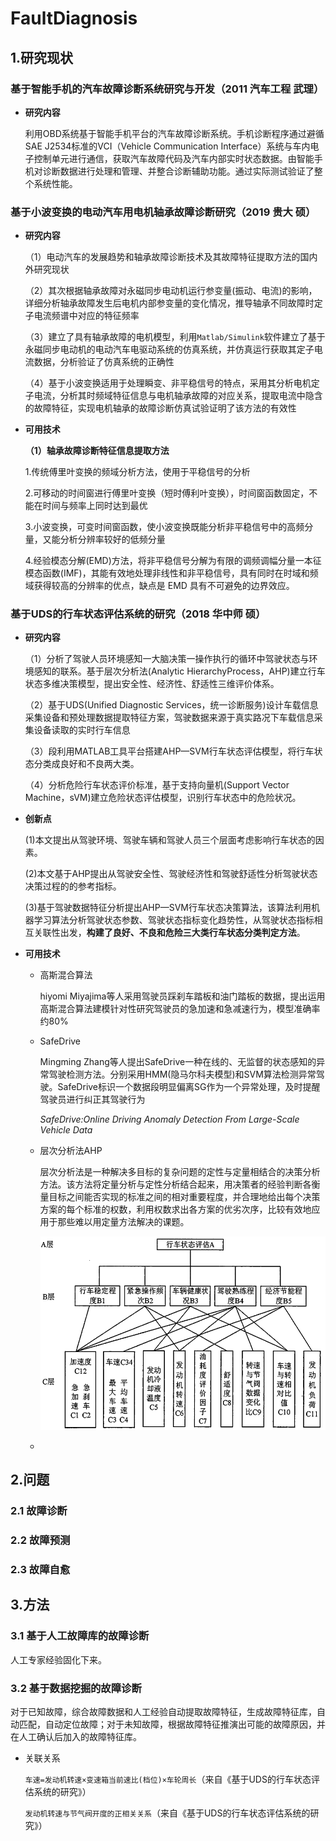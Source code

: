 # FaultDiagnosis

## 1.研究现状

### 基于智能手机的汽车故障诊断系统研究与开发（2011 汽车工程 武理）

* **研究内容**

  利用OBD系统基于智能手机平台的汽车故障诊断系统。手机诊断程序通过避循SAE J2534标准的VCI（Vehicle Communication Interface）系统与车内电子控制单元进行通信，获取汽车故障代码及汽车内部实时状态数据。由智能手机对诊断数据进行处理和管理、并整合诊断辅助功能。通过实际测试验证了整个系统性能。

### 基于小波变换的电动汽车用电机轴承故障诊断研究（2019 贵大 硕）

* **研究内容**

  （1）电动汽车的发展趋势和轴承故障诊断技术及其故障特征提取方法的国内外研究现状

  （2）其次根据轴承故障对永磁同步电动机运行参变量(振动、电流)的影响，详细分析轴承故障发生后电机内部参变量的变化情况，推导轴承不同故障时定子电流频谱中对应的特征频率

  （3）建立了具有轴承故障的电机模型，利用`Matlab/Simulink`软件建立了基于永磁同步电动机的电动汽车电驱动系统的仿真系统，并仿真运行获取其定子电流数据，分析验证了仿真系统的正确性

  （4）基于小波变换适用于处理瞬变、非平稳信号的特点，采用其分析电机定子电流，分析其时频域特征信息与电机轴承故障的对应关系，提取电流中隐含的故障特征，实现电机轴承的故障诊断仿真试验证明了该方法的有效性

* **可用技术**

  **（1）轴承故障诊断特征信息提取方法**

  1.传统傅里叶变换的频域分析方法，使用于平稳信号的分析

  2.可移动的时间窗进行傅里叶变换（短时傅利叶变换），时间窗函数固定，不能在时间与频率上同时达到最优

  3.小波变换，可变时间窗函数，使小波变换既能分析非平稳信号中的高频分量，又能分析分辨率较好的低频分量

  4.经验模态分解(EMD)方法，将非平稳信号分解为有限的调频调幅分量一本征模态函数(IMF)，其能有效地处理非线性和非平稳信号，具有同时在时域和频域获得较高的分辨率的优点，缺点是 EMD 具有不可避免的边界效应。

### 基于UDS的行车状态评估系统的研究（2018 华中师 硕）

* **研究内容**

  （1）分析了驾驶人员环境感知一大脑决策一操作执行的循环中驾驶状态与环境感知的联系。基于层次分析法(Analytic HierarchyProcess，AHP)建立行车状态多维决策模型，提出安全性、经济性、舒适性三维评价体系。

  （2）基于UDS(Unified Diagnostic Services，统一诊断服务)设计车载信息采集设备和预处理数据提取特征方案，驾驶数据来源于真实路况下车载信息采集设备读取的实时行车信息

  （3）段利用MATLAB工具平台搭建AHP—SVM行车状态评估模型，将行车状态分类成良好和不良两大类。

  （4）分析危险行车状态评价标准，基于支持向量机(Support Vector Machine，sVM)建立危险状态评估模型，识别行车状态中的危险状况。

* **创新点**

  (1)本文提出从驾驶环境、驾驶车辆和驾驶人员三个层面考虑影响行车状态的因素。

  (2)本文基于AHP提出从驾驶安全性、驾驶经济性和驾驶舒适性分析驾驶状态决策过程的的参考指标。

  (3)基于驾驶数据特征分析提出AHP—SVM行车状态决策算法，该算法利用机器学习算法分析驾驶状态参数、驾驶状态指标变化趋势性，从驾驶状态指标相互关联性出发，**构建了良好、不良和危险三大类行车状态分类判定方法**。

* **可用技术**

  * 高斯混合算法

    hiyomi Miyajima等人采用驾驶员踩刹车踏板和油门踏板的数据，提出运用高斯混合算法建模针对性研究驾驶员的急加速和急减速行为，模型准确率约80%

  * SafeDrive

    Mingming Zhang等人提出SafeDrive一种在线的、无监督的状态感知的异常驾驶检测方法。分别采用HMM(隐马尔科夫模型)和SVM算法检测异常驾驶。SafeDrive标识一个数据段明显偏离SG作为一个异常处理，及时提醒驾驶员进行纠正其驾驶行为

    *SafeDrive:Online Driving Anomaly Detection From Large-Scale Vehicle Data*

  * 层次分析法AHP

    层次分析法是一种解决多目标的复杂问题的定性与定量相结合的决策分析方法。该方法将定量分析与定性分析结合起来，用决策者的经验判断各衡量目标之间能否实现的标准之间的相对重要程度，并合理地给出每个决策方案的每个标准的权数，利用权数求出各方案的优劣次序，比较有效地应用于那些难以用定量方法解决的课题。

    ![AHP](./img/AHP_Process.png)

  * 

## 2.问题

### 2.1 故障诊断



### 2.2 故障预测



### 2.3 故障自愈



## 3.方法

### 3.1 基于人工故障库的故障诊断

人工专家经验固化下来。

### 3.2 基于数据挖掘的故障诊断

对于已知故障，综合故障数据和人工经验自动提取故障特征，生成故障特征库，自动匹配，自动定位故障；对于未知故障，根据故障特征推演出可能的故障原因，并在人工确认后加入的故障特征库。

* 关联关系

  `车速=发动机转速×变速箱当前速比(档位)×车轮周长`（来自《基于UDS的行车状态评估系统的研究》）

  `发动机转速与节气阀开度的正相关关系`（来自《基于UDS的行车状态评估系统的研究》）